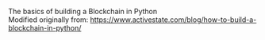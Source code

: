 The basics of building a Blockchain in Python <br>
Modified originally from: https://www.activestate.com/blog/how-to-build-a-blockchain-in-python/
